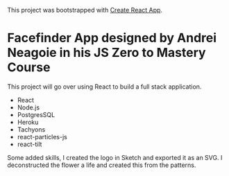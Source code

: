This project was bootstrapped with [Create React App](https://github.com/facebook/create-react-app).

# Facefinder App designed by Andrei Neagoie in his JS Zero to Mastery Course

This project will go over using React to build a full stack application. 

- React
- Node.js
- PostgresSQL
- Heroku
- Tachyons
- react-particles-js
- react-tilt

Some added skills, I created the logo in Sketch and exported it as an SVG. I deconstructed the flower a life and created this from the patterns.